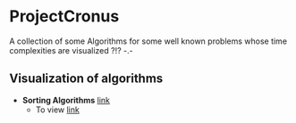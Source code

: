 # ProjectCronus
A collection of some Algorithms for some well known problems whose time complexities are visualized ?!? -.-

## Visualization of algorithms
- **Sorting Algorithms** [link](https://en.wikipedia.org/wiki/Sorting_algorithm)
  - To view [link](https://justyouraverageonion.github.io/ProjectCronus/01-sorting-algorithms.html)
